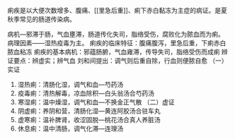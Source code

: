 痢疾是以大便次数增多、腹痛、[[里急后重]]、痢下赤白黏冻为主症的病证。是夏秋季常见的肠道传染病。

病机—邪滞于肠，气血壅滞，肠道传化失司，脂络受伤，腐败化为脓血而为痢。
病理因素——湿热疫毒为主。
痢疾的临床特征：腹痛腹泻，里急后重，下痢赤白脓血粘冻
痢疾的基本病机：邪蕴肠腑，气血雍滞，传导失司，脂络受伤而成痢
辨证要点：辨虚实；辨气血
刘和间提出：调气则后重自除，行血则便脓自愈
（一）实证
1. 湿热痢：清肠化湿，调气和血—芍药汤
2. 疫毒痢：清热解毒，凉血除积—白头翁汤合芍药汤
3. 寒湿痢：温中燥湿，调气和血—不换金正气散
（二）虚证
1. 阴虚痢：养阴和营，清肠化湿—黄连阿胶汤合驻车丸
2. 虚寒痢：温补脾肾，收涩固脱—桃花汤合真人养脏汤
3. 休息痢：温中清肠，调气化滞—连理汤